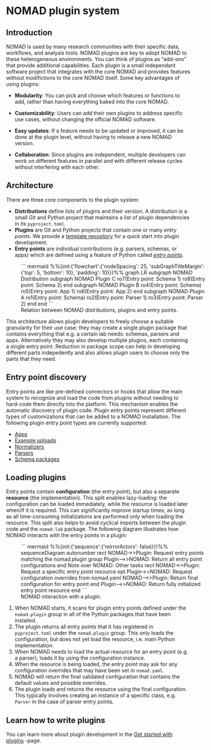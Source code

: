 # NOMAD plugin system

## Introduction

NOMAD is used by many research communities with their specific data, workflows, and analysis tools. NOMAD plugins are key
to adopt NOMAD to these heterogeneous environments.
You can think of plugins as “add-ons” that provide additional capabilities.
Each plugin is a small independant software project that integrates with the core NOMAD and provides features without modifictions to the core NOMAD itself.
Some key advantages of using plugins:

- **Modularity**: You can pick and choose which features or functions to add, rather than having everything baked into the core NOMAD.

- **Customizability**: Users can add their own plugins to address specific use cases, without changing the official NOMAD software.

- **Easy updates**: If a feature needs to be updated or improved, it can be done at the plugin level, without having to release a new NOMAD version.

- **Collaboration**: Since plugins are independent, multiple developers can work on different features in parallel and with different release cycles without interfering with each other.

## Architecture

There are three core components to the plugin system:

- **Distributions** define lists of plugins and their version. A distribution is a small
  Git and Python project that maintains a list of plugin dependencies in its `pyproject.toml`.
- **Plugins** are Git and Python projects that contain one or many _entry points_.
  We provide a [template repository](https://github.com/FAIRmat-NFDI/nomad-plugin-template)
  for a quick start into plugin development.
- **Entry points** are individual contributions (e.g. parsers, schemas, or apps)
  which are defined using a feature of Python called [_entry points_](https://setuptools.pypa.io/en/latest/userguide/entry_point.html).

<figure markdown style="width: 100%">
  ``` mermaid
  %%{init:{'flowchart':{'nodeSpacing': 25, 'subGraphTitleMargin': {'top': 5, 'bottom': 10}, 'padding': 10}}}%%
  graph LR
    subgraph NOMAD Distribution
      subgraph NOMAD Plugin C
        ro7(Entry point: Schema 1)
        ro8(Entry point: Schema 2)
      end
      subgraph NOMAD Plugin B
        ro4(Entry point: Schema)
        ro5(Entry point: App 1)
        ro6(Entry point: App 2)
      end
      subgraph NOMAD Plugin A
        ro1(Entry point: Schema)
        ro2(Entry point: Parser 1)
        ro3(Entry point: Parser 2)
      end
    end
  ```
  <figcaption>Relation between NOMAD distributions, plugins and entry points.</figcaption>
</figure>

This architecture allows plugin developers to freely choose a suitable granularity for their use case: they may create a single plugin package that contains everything that e.g. a certain lab needs: schemas, parsers and apps. Alternatively they may also develop multiple plugins, each containing a single entry point. Reduction in package scope can help in developing different parts indepedently and also allows plugin users to choose only the parts that they need.

## Entry point discovery

Entry points are like pre-defined connectors or hooks that allow the main system to recognize and load the code from plugins without needing to hard-code them directly into the platform. This mechanism enables the automatic discovery of plugin code. Plugin entry points represent different types of customizations that can be added to a NOMAD installation. The following plugin entry point types are currently supported:

- [Apps](../howto/plugins/apps.md)
- [Example uploads](../howto/plugins/example_uploads.md)
- [Normalizers](../howto/plugins/parsers.md)
- [Parsers](../howto/plugins/parsers.md)
- [Schema packages](../howto/plugins/schema_packages.md)

## Loading plugins

Entry points contain **configuration** (the entry point), but also a separate **resource** (the implementation). This split enables lazy-loading: the configuration can be loaded immediately, while the resource is loaded later when/if it is required. This can significantly improve startup times, as long as all time-consuming initializations are performed only when loading the resource. This split also helps to avoid cyclical imports between the plugin code and the `nomad-lab` package. The following diagram illustrates how NOMAD interacts with the entry points in a plugin:

<figure markdown style="width: 100%">
  ``` mermaid
  %%{init:{'sequence':{'mirrorActors': false}}}%%
  sequenceDiagram
    autonumber
    rect
      NOMAD->>Plugin: Request entry points matching the nomad.plugin group
      Plugin-->>NOMAD: Return all entry point configurations
    end
      Note over NOMAD: Other tasks
    rect
      NOMAD->>Plugin: Request a specific entry point resource
      opt
        Plugin->>NOMAD: Request configuration overrides from nomad.yaml
        NOMAD-->>Plugin: Return final configuration for entry point
      end
      Plugin-->>NOMAD: Return fully initialized entry point resource
    end
  ```
  <figcaption>NOMAD interaction with a plugin.</figcaption>
</figure>

1.  When NOMAD starts, it scans for plugin entry points defined under the `nomad.plugin` group in all of the Python packages that have been installed.
2.  The plugin returns all entry points that it has registered in `pyproject.toml` under the `nomad.plugin` group. This only loads the configuration, but does not yet load the resource, i.e. main Python implementation.
3.  When NOMAD needs to load the actual resource for an entry point (e.g. a parser), loads it by using the configuration instance.
4.  When the resource is being loaded, the entry point may ask for any configuration overrides that may have been set in `nomad.yaml`.
5.  NOMAD will return the final validated configuration that contains the default values and possible overrides.
6.  The plugin loads and returns the resource using the final configuration. This typically involves creating an instance of a specific class, e.g. `Parser` in the case of parser entry points.

## Learn how to write plugins

You can learn more about plugin development in the [Get started with plugins](../howto/plugins/plugins.md) -page.
